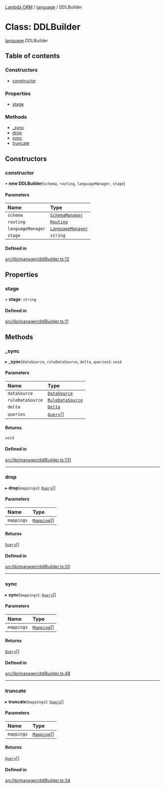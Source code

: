 [Lambda ORM](../README.md) / [language](../modules/language.md) / DDLBuilder

# Class: DDLBuilder

[language](../modules/language.md).DDLBuilder

## Table of contents

### Constructors

- [constructor](language.DDLBuilder.md#constructor)

### Properties

- [stage](language.DDLBuilder.md#stage)

### Methods

- [\_sync](language.DDLBuilder.md#_sync)
- [drop](language.DDLBuilder.md#drop)
- [sync](language.DDLBuilder.md#sync)
- [truncate](language.DDLBuilder.md#truncate)

## Constructors

### constructor

• **new DDLBuilder**(`schema`, `routing`, `languageManager`, `stage`)

#### Parameters

| Name | Type |
| :------ | :------ |
| `schema` | [`SchemaManager`](manager.SchemaManager.md) |
| `routing` | [`Routing`](manager.Routing.md) |
| `languageManager` | [`LanguageManager`](language.LanguageManager.md) |
| `stage` | `string` |

#### Defined in

[src/lib/manager/ddlBuilder.ts:12](https://github.com/FlavioLionelRita/lambda-orm/blob/c4a0e00/src/lib/manager/ddlBuilder.ts#L12)

## Properties

### stage

• **stage**: `string`

#### Defined in

[src/lib/manager/ddlBuilder.ts:11](https://github.com/FlavioLionelRita/lambda-orm/blob/c4a0e00/src/lib/manager/ddlBuilder.ts#L11)

## Methods

### \_sync

▸ **_sync**(`dataSource`, `ruleDataSource`, `delta`, `queries`): `void`

#### Parameters

| Name | Type |
| :------ | :------ |
| `dataSource` | [`DataSource`](../interfaces/model.DataSource.md) |
| `ruleDataSource` | [`RuleDataSource`](../interfaces/model.RuleDataSource.md) |
| `delta` | [`Delta`](model.Delta.md) |
| `queries` | [`Query`](model.Query.md)[] |

#### Returns

`void`

#### Defined in

[src/lib/manager/ddlBuilder.ts:131](https://github.com/FlavioLionelRita/lambda-orm/blob/c4a0e00/src/lib/manager/ddlBuilder.ts#L131)

___

### drop

▸ **drop**(`mappings`): [`Query`](model.Query.md)[]

#### Parameters

| Name | Type |
| :------ | :------ |
| `mappings` | [`Mapping`](../interfaces/model.Mapping.md)[] |

#### Returns

[`Query`](model.Query.md)[]

#### Defined in

[src/lib/manager/ddlBuilder.ts:20](https://github.com/FlavioLionelRita/lambda-orm/blob/c4a0e00/src/lib/manager/ddlBuilder.ts#L20)

___

### sync

▸ **sync**(`mappings`): [`Query`](model.Query.md)[]

#### Parameters

| Name | Type |
| :------ | :------ |
| `mappings` | [`Mapping`](../interfaces/model.Mapping.md)[] |

#### Returns

[`Query`](model.Query.md)[]

#### Defined in

[src/lib/manager/ddlBuilder.ts:48](https://github.com/FlavioLionelRita/lambda-orm/blob/c4a0e00/src/lib/manager/ddlBuilder.ts#L48)

___

### truncate

▸ **truncate**(`mappings`): [`Query`](model.Query.md)[]

#### Parameters

| Name | Type |
| :------ | :------ |
| `mappings` | [`Mapping`](../interfaces/model.Mapping.md)[] |

#### Returns

[`Query`](model.Query.md)[]

#### Defined in

[src/lib/manager/ddlBuilder.ts:34](https://github.com/FlavioLionelRita/lambda-orm/blob/c4a0e00/src/lib/manager/ddlBuilder.ts#L34)
